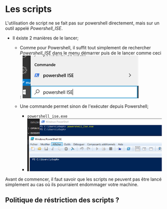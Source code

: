 # Les scripts   

L'utilisation de script ne se fait pas sur powershell directement, mais sur un outil appelé *Powershell_ISE*.     

- Il éxiste 2 manières de le lancer;   
    
    - Comme pour Powershell, il suffit tout simplement de rechercher *Powershell_ISE* dans le menu démarrer puis de le lancer comme ceci : ![pwsh_ISE](Images/pwsh_ISE.PNG)   

   
    - Une commande permet sinon de l'exécuter depuis Powershell;   
        - ```powershell_ise.exe```   
        - ![pwsh_ISE](Images/commande_pwsh_ise.PNG)   

Avant de commencer, il faut savoir que les scripts ne peuvent pas être lancé simplement au cas où ils pourraient endommager votre machine.   

## Politique de réstriction des scripts ?    

